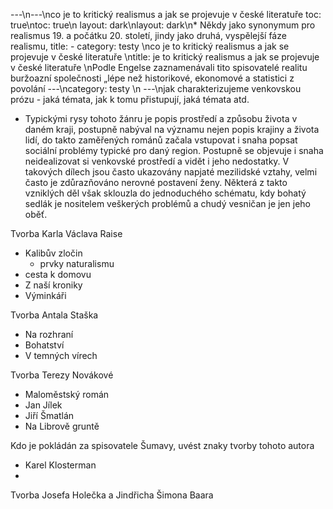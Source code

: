 ---\n---\nco je to kritický realismus a jak se projevuje v české literatuře
toc: true\ntoc: true\n
layout: dark\nlayout: dark\n* Někdy jako synonymum pro realismus 19. a počátku 20. století, jindy jako druhá, vyspělejší fáze realismu, 
title: -
category: testy \nco je to kritický realismus a jak se projevuje v české literatuře \ntitle:  je to kritický realismus a jak se projevuje v české literatuře \nPodle Engelse zaznamenávali tito spisovatelé realitu buržoazní společnosti „lépe než historikové, ekonomové a statistici z povolání
---\ncategory: testy \n
---\njak charakterizujeme venkovskou prózu - jaká témata, jak k tomu přistupují, jaká témata atd.

* Typickými rysy tohoto žánru je popis prostředí a způsobu života v daném kraji, postupně nabýval na významu nejen popis krajiny a života lidí, do takto zaměřených románů začala vstupovat i snaha popsat sociální problémy typické pro daný region. Postupně se objevuje i snaha neidealizovat si venkovské prostředí a vidět i jeho nedostatky. V takových dílech jsou často ukazovány napjaté mezilidské vztahy, velmi často je zdůrazňováno nerovné postavení ženy. Některá z takto vzniklých děl však sklouzla do jednoduchého schématu, kdy bohatý sedlák je nositelem veškerých problémů a chudý vesničan je jen jeho oběť.

Tvorba Karla Václava Raise
* Kalibův zločin
  * prvky naturalismu
* cesta k domovu
* Z naší kroniky
* Výminkáři

Tvorba Antala Staška
* Na rozhraní
* Bohatství
* V temných vírech

Tvorba Terezy Novákové
* Maloměstský román
* Jan Jílek
* Jiří Šmatlán
* Na Librově gruntě

Kdo je pokládán za spisovatele Šumavy, uvést znaky tvorby tohoto autora
* Karel Klosterman
* 

Tvorba Josefa Holečka a Jindřicha Šimona Baara

